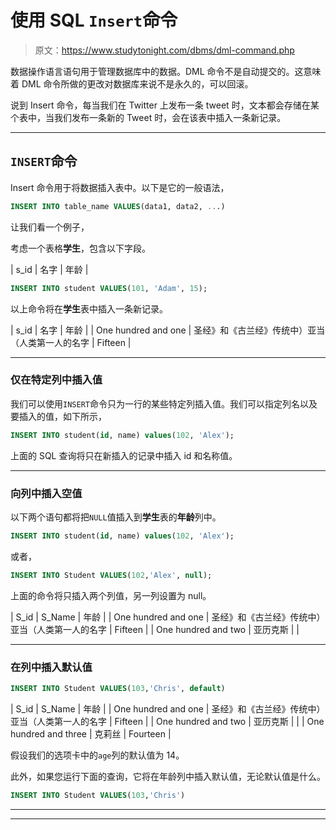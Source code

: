 # 使用 SQL `Insert`命令

> 原文：<https://www.studytonight.com/dbms/dml-command.php>

数据操作语言语句用于管理数据库中的数据。DML 命令不是自动提交的。这意味着 DML 命令所做的更改对数据库来说不是永久的，可以回滚。

说到 Insert 命令，每当我们在 Twitter 上发布一条 tweet 时，文本都会存储在某个表中，当我们发布一条新的 Tweet 时，会在该表中插入一条新记录。

* * *

## `INSERT`命令

Insert 命令用于将数据插入表中。以下是它的一般语法，

```sql
INSERT INTO table_name VALUES(data1, data2, ...)
```

让我们看一个例子，

考虑一个表格**学生**，包含以下字段。

| s_id | 名字 | 年龄 |

```sql
INSERT INTO student VALUES(101, 'Adam', 15);
```

以上命令将在**学生**表中插入一条新记录。

| s_id | 名字 | 年龄 |
| One hundred and one | 圣经》和《古兰经》传统中）亚当（人类第一人的名字 | Fifteen |

* * *

### 仅在特定列中插入值

我们可以使用`INSERT`命令只为一行的某些特定列插入值。我们可以指定列名以及要插入的值，如下所示，

```sql
INSERT INTO student(id, name) values(102, 'Alex');
```

上面的 SQL 查询将只在新插入的记录中插入 id 和名称值。

* * *

### 向列中插入空值

以下两个语句都将把`NULL`值插入到**学生**表的**年龄**列中。

```sql
INSERT INTO student(id, name) values(102, 'Alex');
```

或者，

```sql
INSERT INTO Student VALUES(102,'Alex', null);
```

上面的命令将只插入两个列值，另一列设置为 null。

| S_id | S_Name | 年龄 |
| One hundred and one | 圣经》和《古兰经》传统中）亚当（人类第一人的名字 | Fifteen |
| One hundred and two | 亚历克斯 |  |

* * *

### 在列中插入默认值

```sql
INSERT INTO Student VALUES(103,'Chris', default)
```

| S_id | S_Name | 年龄 |
| One hundred and one | 圣经》和《古兰经》传统中）亚当（人类第一人的名字 | Fifteen |
| One hundred and two | 亚历克斯 |  |
| One hundred and three | 克莉丝 | Fourteen |

假设我们的选项卡中的`age`列的默认值为 14。

此外，如果您运行下面的查询，它将在年龄列中插入默认值，无论默认值是什么。

```sql
INSERT INTO Student VALUES(103,'Chris')
```

* * *

* * *